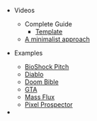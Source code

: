 - Videos
	- Complete Guide
		- [Template](https://docs.google.com/document/d/1KO8kQkX8v7YGZhWu6YUnfmFCRBy0cqZeCmSxHeTVy3k/edit?tab=t.0#heading=h.2xnsb3nvbcd)
	- [A minimalist approach](https://www.youtube.com/watch?v=uBxYGFRi-S4)


- Examples
	- [BioShock Pitch](file:///L:/Downloads/BioshockPitch.pdf)
	- [Diablo](https://www.graybeardgames.com/download/diablo_pitch.pdf)
	- [Doom Bible](https://5years.doomworld.com/doombible/doombible.pdf)
	- [GTA](https://www.gamedevs.org/uploads/grand-theft-auto.pdf)
	- [Mass Flux](https://docs.google.com/document/d/1Vl7BMvzUOhbunJrI_X1gUc6x-LAp3aaBiPwHUf27B70/edit#heading=h.lr899156xjnx)
	- [Pixel Prospector](https://web.archive.org/web/20190329004305/http://www.pixelprospector.com/)
- 
